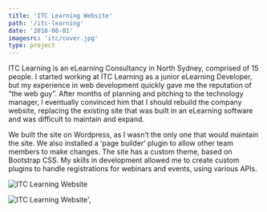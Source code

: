 ```yaml
---
title: 'ITC Learning Website'
path: '/itc-learning'
date: '2018-08-01'
imagesrc: 'itc/cover.jpg'
type: project
---
```


ITC Learning is an eLearning Consultancy in North Sydney, comprised of 15 people. I started working at ITC Learning as a junior eLearning Developer, but my experience in web development quickly gave me the reputation of “the web guy”. After months of planning and pitching to the technology manager, I eventually convinced him that I should rebuild the company website, replacing the existing site that was built in an eLearning software and was difficult to maintain and expand.

We built the site on Wordpress, as I wasn’t the only one that would maintain the site. We also installed a ‘page builder’ plugin to allow other team members to make changes. The site has a custom theme, based on Bootstrap CSS. My skills in development allowed me to create custom plugins to handle registrations for webinars and events, using various APIs.

![ITC Learning Website](https://files.nathansimpson.design/portfolio/itc/1.jpg 'ITC Learning Website')

![ITC Learning Website](https://files.nathansimpson.design/portfolio/itc/2.jpg 'ITC Learning Website')',
